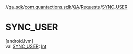 //[qa_sdk](../../../../index.md)/[com.quantactions.sdk](../../index.md)/[QA](../index.md)/[Requests](index.md)/[SYNC_USER](-s-y-n-c_-u-s-e-r.md)

# SYNC_USER

[androidJvm]\
val [SYNC_USER](-s-y-n-c_-u-s-e-r.md): [Int](https://kotlinlang.org/api/latest/jvm/stdlib/kotlin/-int/index.html)
